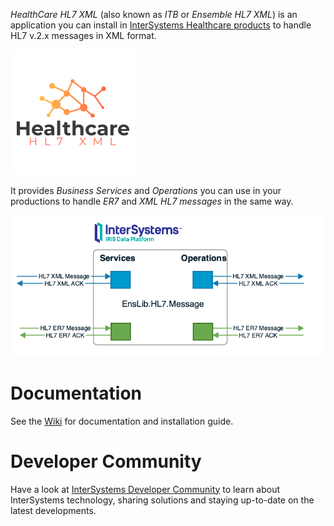 *HealthCare HL7 XML* (also known as *ITB* or *Ensemble HL7 XML*) is an application you can install in [InterSystems Healthcare products](https://www.intersystems.com) to handle HL7 v.2.x messages in XML format.

<img src="./img/healthcare-hl7-xml-logo.png" width="200px"> 

It provides *Business Services* and *Operations* you can use in your productions to handle *ER7* and *XML HL7 messages* in the same way.

<img src="./img/healthcare-hl7-xml-diagram.png" width="600px">

# Documentation
See the [Wiki](https://github.com/intersystems-ib/healthcare-hl7-xml/wiki) for documentation and installation guide.

# Developer Community
Have a look at [InterSystems Developer Community](https://community.intersystems.com/) to learn about InterSystems technology, sharing solutions and staying up-to-date on the latest developments.

